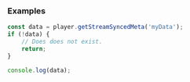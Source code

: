 ### Examples

```ts
const data = player.getStreamSyncedMeta('myData');
if (!data) {
    // Does does not exist.
    return;
}

console.log(data);
```